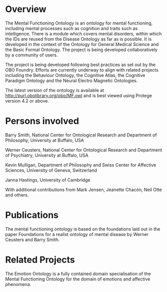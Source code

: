 # Overview

The Mental Functioning Ontology is an ontology for mental functioning, including mental processes such as cognition and traits such as intelligence. There is a module which covers mental disorders, within which the IDs are reused from the Disease Ontology as far as is possible. It is developed in the context of the Ontology for General Medical Science and the Basic Formal Ontology. The project is being developed collaboratively by a community of users.

The project is being developed following best practices as set out by the OBO Foundry. Efforts are currently underway to align with related projects including the Behaviour Ontology, the Cognitive Atlas, the Cognitive Paradigm Ontology and the Neural Electro Magnetic Ontologies.

The latest version of the ontology is available at http://purl.obolibrary.org/obo/MF.owl and is best viewed using Protege version 4.2 or above.

# Persons involved

Barry Smith, National Center for Ontological Research and Department of Philosophy, University at Buffalo, USA

Werner Ceusters, National Center for Ontological Research and Department of Psychiatry, University at Buffalo, USA

Kevin Mulligan, Department of Philosophy and Swiss Center for Affective Sciences, University of Geneva, Switzerland

Janna Hastings, University of Cambridge

With additional contributions from Mark Jensen, Jeanette Chacón, Neil Otte and others. 


# Publications

The mental functioning ontology is based on the foundations laid out in the paper Foundations for a realist ontology of mental disease by Werner Ceusters and Barry Smith.

# Related Projects

The Emotion Ontology is a fully contained domain specialisation of the Mental Functioning Ontology for the domain of emotions and affective phenomena.


